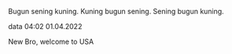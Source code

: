 Bugun sening kuning.
Kuning bugun sening.
Sening bugun kuning.

data 04:02 01.04.2022

New Bro, welcome to USA


<!-- @Mevrik-UZB update your source code -->
